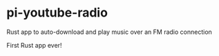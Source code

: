 # pi-youtube-radio

Rust app to auto-download and play music over an FM radio connection

First Rust app ever!
